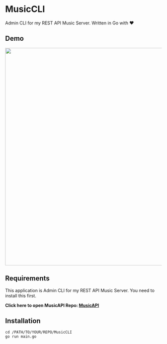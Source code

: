 # MusicCLI

Admin CLI for my REST API Music Server. Written in Go with ❤️

## Demo
<p align="center">
<img src="https://user-images.githubusercontent.com/100575059/230779216-f8a0c15d-5f9d-407e-b5e1-16a7f5ad1965.gif" width="700"/>
</p>

## Requirements
This application is Admin CLI for my REST API Music Server. You need to install this first.

 **Click here to open MusicAPI Repo: [MusicAPI](https://github.com/Phaseant/MusicAPI)**

## Installation
```
cd /PATH/TO/YOUR/REPO/MusicCLI
go run main.go
```
